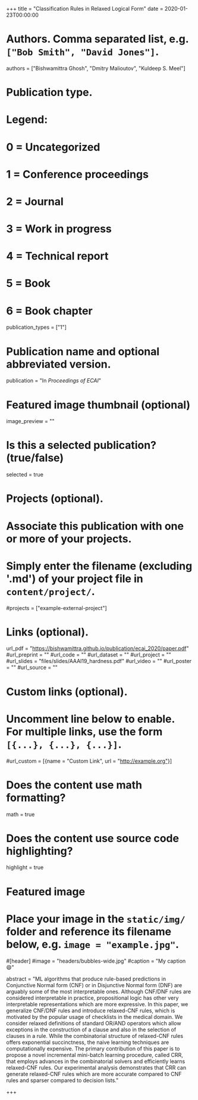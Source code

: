 +++
title = "Classification Rules in Relaxed Logical Form"
date = 2020-01-23T00:00:00

# Authors. Comma separated list, e.g. `["Bob Smith", "David Jones"]`.
authors = ["Bishwamittra Ghosh", "Dmitry Malioutov", "Kuldeep S. Meel"]

# Publication type.
# Legend:
# 0 = Uncategorized
# 1 = Conference proceedings
# 2 = Journal
# 3 = Work in progress
# 4 = Technical report
# 5 = Book
# 6 = Book chapter
publication_types = ["1"]

# Publication name and optional abbreviated version.
publication = "In *Proceedings of ECAI*"

# Featured image thumbnail (optional)
image_preview = ""

# Is this a selected publication? (true/false)
selected = true

# Projects (optional).
#   Associate this publication with one or more of your projects.
#   Simply enter the filename (excluding '.md') of your project file in `content/project/`.
#projects = ["example-external-project"]


# Links (optional).
url_pdf = "https://bishwamittra.github.io/publication/ecai_2020/paper.pdf"
#url_preprint = ""
#url_code = ""
#url_dataset = ""
#url_project = ""
#url_slides = "files/slides/AAAI19_hardness.pdf"
#url_video = ""
#url_poster = ""
#url_source = ""

# Custom links (optional).
#   Uncomment line below to enable. For multiple links, use the form `[{...}, {...}, {...}]`.
#url_custom = [{name = "Custom Link", url = "http://example.org"}]

# Does the content use math formatting?
math = true

# Does the content use source code highlighting?
highlight = true

# Featured image
# Place your image in the `static/img/` folder and reference its filename below, e.g. `image = "example.jpg"`.
#[header]
#image = "headers/bubbles-wide.jpg"
#caption = "My caption :smile:"

abstract = "ML algorithms that produce rule-based predictions in Conjunctive Normal form (CNF) or in Disjunctive Normal form (DNF) are arguably some of the most interpretable ones. Although CNF/DNF rules are considered interpretable in practice, propositional logic has other very interpretable representations which are more expressive. In this paper, we generalize CNF/DNF rules and introduce relaxed-CNF rules, which is motivated by the popular usage of checklists in the medical domain. We consider relaxed definitions of standard OR/AND operators which allow exceptions in the construction of a clause and also in the selection of clauses in a rule. While the combinatorial structure of relaxed-CNF rules offers exponential succinctness, the naive learning techniques are computationally expensive. The primary contribution of this paper is to propose a novel incremental mini-batch learning procedure, called CRR, that employs advances in the combinatorial solvers and efficiently learns relaxed-CNF rules. Our experimental analysis demonstrates that CRR can generate relaxed-CNF rules which are more accurate compared to CNF rules and sparser compared to decision lists."

+++
